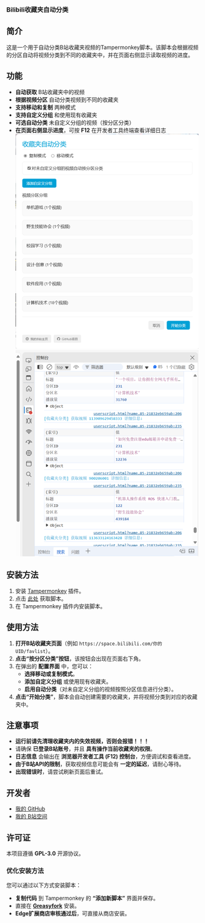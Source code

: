 ### **Bilibili收藏夹自动分类**  

## **简介**  

这是一个用于自动分类B站收藏夹视频的Tampermonkey脚本。该脚本会根据视频的分区自动将视频分类到不同的收藏夹中，并在页面右侧显示读取视频的进度。  

## **功能**  

- **自动获取** B站收藏夹中的视频  
- **根据视频分区** 自动分类视频到不同的收藏夹  
- **支持移动和复制** 两种模式  
- **支持自定义分组** 和使用现有收藏夹  
- **可选自动分类** 未自定义分组的视频（按分区分类）  
- **在页面右侧显示进度**，可按 **F12** 在开发者工具终端查看详细日志  
![配置界面](图片1.png)  
![日志](图片2.png)  

## **安装方法**  

1. 安装 [Tampermonkey](https://www.tampermonkey.net/) 插件。  
2. 点击 [此处](https://github.com/jqwgt) 获取脚本。  
3. 在 Tampermonkey 插件内安装脚本。  

## **使用方法**  

1. **打开B站收藏夹页面**（例如 `https://space.bilibili.com/你的UID/favlist`）。  
2. **点击“按分区分类”按钮**，该按钮会出现在页面右下角。  
3. 在弹出的 **配置界面** 中，您可以：  
   - **选择移动或复制模式**。  
   - **添加自定义分组** 或使用现有收藏夹。  
   - **启用自动分类**（对未自定义分组的视频按照分区信息进行分类）。  
4. **点击“开始分类”**，脚本会自动创建需要的收藏夹，并将视频分类到对应的收藏夹中。  

## **注意事项**  

- **运行前请先清理收藏夹内的失效视频，否则会报错！！！**  
- 请确保 **已登录B站账号**，并且 **具有操作当前收藏夹的权限**。  
- **日志信息** 会输出在 **浏览器开发者工具 (F12) 控制台**，方便调试和查看进度。  
- **由于B站API的限制**，获取视频信息可能会有 **一定的延迟**，请耐心等待。  
- **出现错误时**，请尝试刷新页面后重试。  

## **开发者**  

- [我的 GitHub](https://github.com/jqwgt)  
- [我的 B站空间](https://space.bilibili.com/1937042029)  

## **许可证**  

本项目遵循 **GPL-3.0** 开源协议。  

### **优化安装方法**  

您可以通过以下方式安装脚本：  
- **复制代码** 到 Tampermonkey 的 **“添加新脚本”** 界面并保存。  
- 直接在 **[Greasyfork](https://greasyfork.org/zh-CN/scripts/531672-bilibili%E6%94%B6%E8%97%8F%E5%A4%B9%E8%87%AA%E5%8A%A8%E5%88%86%E7%B1%BB)** 安装。  
- **Edge扩展商店审核通过后**，可直接从商店安装。
